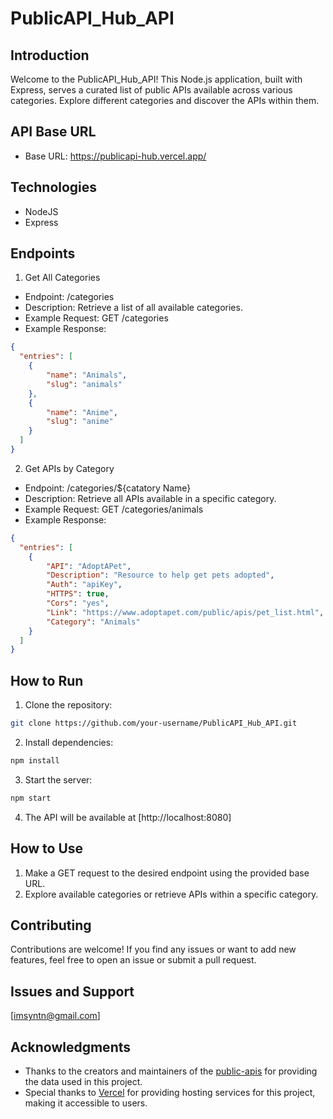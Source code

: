 # PublicAPI_Hub_API

## Introduction

Welcome to the PublicAPI_Hub_API! This Node.js application, built with Express, serves a curated list of public APIs available across various categories. Explore different categories and discover the APIs within them.

## API Base URL

- Base URL: https://publicapi-hub.vercel.app/

## Technologies

* NodeJS
* Express

## Endpoints

1. Get All Categories

- Endpoint: /categories
- Description: Retrieve a list of all available categories.
- Example Request: GET /categories
- Example Response:

```json
{
  "entries": [
    {
        "name": "Animals",
        "slug": "animals"
    },
    {
        "name": "Anime",
        "slug": "anime"
    }
  ]
}
```

2. Get APIs by Category

- Endpoint: /categories/${catatory Name}
- Description: Retrieve all APIs available in a specific category.
- Example Request: GET /categories/animals
- Example Response:

```json
{
  "entries": [
    {
        "API": "AdoptAPet",
        "Description": "Resource to help get pets adopted",
        "Auth": "apiKey",
        "HTTPS": true,
        "Cors": "yes",
        "Link": "https://www.adoptapet.com/public/apis/pet_list.html",
        "Category": "Animals"
    }
  ]
}
```

## How to Run

1. Clone the repository:

```bash
git clone https://github.com/your-username/PublicAPI_Hub_API.git
```

2. Install dependencies:

```bash
npm install
```

3. Start the server:

```bash
npm start
```

4. The API will be available at [http://localhost:8080]


## How to Use

1. Make a GET request to the desired endpoint using the provided base URL.
2. Explore available categories or retrieve APIs within a specific category.


## Contributing

Contributions are welcome! If you find any issues or want to add new features, feel free to open an issue or submit a pull request.

## Issues and Support

[imsyntn@gmail.com]

## Acknowledgments

- Thanks to the creators and maintainers of the [public-apis](https://github.com/marcelscruz/public-apis/tree/main/db) for providing the data used in this project.
- Special thanks to [Vercel](https://vercel.com/) for providing hosting services for this project, making it accessible to users.

